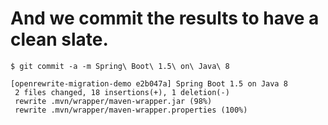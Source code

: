 # And we commit the results to have a clean slate.
```shell
$ git commit -a -m Spring\ Boot\ 1.5\ on\ Java\ 8

[openrewrite-migration-demo e2b047a] Spring Boot 1.5 on Java 8
 2 files changed, 18 insertions(+), 1 deletion(-)
 rewrite .mvn/wrapper/maven-wrapper.jar (98%)
 rewrite .mvn/wrapper/maven-wrapper.properties (100%)
```